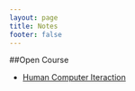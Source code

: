 ```yaml
---
layout: page
title: Notes
footer: false
---
```


##Open Course

 - [Human Computer Iteraction](/notes/open-course/hci.html)
